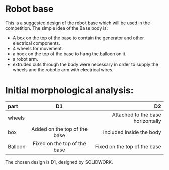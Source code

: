 # Robot base

This is a suggested design of the robot base which will be used in the competition. The simple idea of the Base body is: 
- A box on the top of the base to contain the generator and    other electrical components.  
- 4 wheels for movement.
- a hook on the top of the base to hang the balloon on it.
- a robot arm.
- extruded cuts through the body were necessary in order to supply the wheels and the robotic arm with electrical wires.


# Initial morphological analysis:

| part | D1 |  D2 |
| :---         |     :---:      |          ---: |
|  wheels|   |  Attached to the base horizontally     | Attached to the base vertically    |
|  box     | Added on the top of the base       | Included inside the body      |
|   Balloon      | Fixed on the top of the base       | Fixed on the top of the base      |

The chosen design is D1, designed by SOLIDWORK. 


